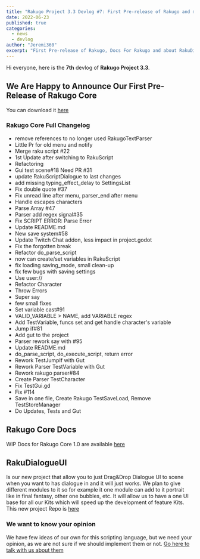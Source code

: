 ```yaml
---
title: "Rakugo Project 3.3 Devlog #7: First Pre-release of Rakugo and more"
date: 2022-06-23
published: true
categories:
  - news
  - devlog
author: "Jeremi360"
excerpt: "First Pre-release of Rakugo, Docs For Rakugo and about RakuDialogueUI"
---
```


Hi everyone, here is the **7th** devlog of **Rakugo Project 3.3**.

## We Are Happy to Announce Our First Pre-Release of Rakugo Core
You can download it [here](/addons/rakugo-core)

### Rakugo Core Full Changelog
* remove references to no longer used RakugoTextParser
* Little Pr for old menu and notify
* Merge raku script #22
* 1st Update after switching to RakuScript
* Refactoring
* Gui test scene#18 Need PR #31
* update RakuScriptDialogue to last changes
* add missing typing_effect_delay to SettingsList
* Fix double quote #37
* Fix unread line after menu, parser_end after menu
* Handle escapes characters
* Parse Array #47
* Parser add regex signal#35
* Fix SCRIPT ERROR: Parse Error
* Update README.md
* New save system#58
* Update Twitch Chat addon, less impact in project.godot
* Fix the forgotten break
* Refactor do_parse_script
* now can create/set variables in RakuScript
* fix loading saving_mode, small clean-up
* fix few bugs with saving settings
* Use user://
* Refactor Character
* Throw Errors
* Super say
* few small fixes
* Set variable cast#91
* VALID_VARIABLE > NAME, add VARIABLE regex
* Add TestVariable, funcs set and get handle character's variable
* Jump if#81
* Add gut to the project
* Parser rework say with #95
* Update README.md
* do_parse_script, do_execute_script, return error
* Rework TestJumpIf with Gut
* Rework Parser TestVariable with Gut
* Rework rakugo parser#84
* Create Parser TestCharacter
* Fix TestGui.gd
* Fix #114
* Save in one file, Create Rakugo TestSaveLoad, Remove TestStoreManager
* Do Updates, Tests and Gut

## Rakugo Core Docs

WIP Docs for Rakugo Core 1.0 are available [here](https://rakugoteam.github.io/rakugo-docs/)

## RakuDialogueUI

Is our new project that allow you to just Drag&Drop Dialogue UI to scene when you want to has dialogue in and it will just works.
We plan to give different modules to it so for example it one module can add to it portrait like in final fantasy, other one bubbles, etc.
It will allow us to have a one UI base for all our Kits which will speed up the development of feature Kits.
This new project Repo is [here](https://github.com/rakugoteam/RakuDialogueUI)

### We want to know your opinion 

We have few ideas of our own for this scripting language, 
but we need your opinion, as we are not sure if we should implement them or not.
[Go here to talk with us about them](https://github.com/rakugoteam/Rakugo-Dialogue-System/issues?q=is%3Aopen+is%3Aissue+label%3Adiscussion)


